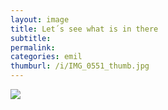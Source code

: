 ```yaml
---
layout: image
title: Let´s see what is in there
subtitle: 
permalink: 
categories: emil
thumburl: /i/IMG_0551_thumb.jpg
---
```

![]({{site.url}}/i/IMG_0551_thumb.jpg)
